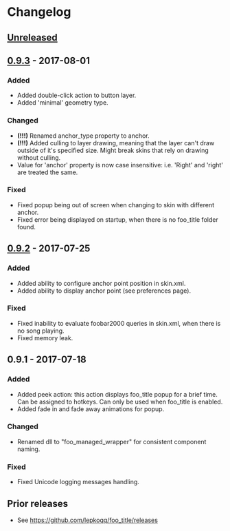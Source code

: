 # Changelog

## [Unreleased]

## [0.9.3] - 2017-08-01
### Added
- Added double-click action to button layer.
- Added 'minimal' geometry type.

### Changed
- **(!!!)** Renamed anchor_type property to anchor.
- **(!!!)** Added culling to layer drawing, meaning that the layer can't draw outside of it's specified size. Might break skins that rely on drawing without culling.
- Value for 'anchor' property is now case insensitive: i.e. 'Right' and 'right' are treated the same.

### Fixed
- Fixed popup being out of screen when changing to skin with different anchor.
- Fixed error being displayed on startup, when there is no foo_title folder found.

## [0.9.2] - 2017-07-25
### Added
- Added ability to configure anchor point position in skin.xml.
- Added ability to display anchor point (see preferences page).

### Fixed
- Fixed inability to evaluate foobar2000 queries in skin.xml, when there is no song playing.
- Fixed memory leak.

## 0.9.1 - 2017-07-18
### Added
- Added peek action: this action displays foo_title popup for a brief time. Can be assigned to hotkeys. Can only be used when foo_title is enabled.
- Added fade in and fade away animations for popup.

### Changed
- Renamed dll to "foo_managed_wrapper" for consistent component naming.

### Fixed
- Fixed Unicode logging messages handling.

## Prior releases
- See https://github.com/lepkoqq/foo_title/releases

[Unreleased]: https://github.com/theqwertiest/foo_title/compare/v0.9.3...HEAD
[0.9.3]: https://github.com/theqwertiest/foo_title/compare/v0.9.2...v0.9.3
[0.9.2]: https://github.com/theqwertiest/foo_title/compare/v0.9.1...v0.9.2